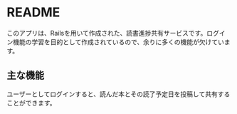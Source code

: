 # README

このアプリは、Railsを用いて作成された、読書進捗共有サービスです。ログイン機能の学習を目的として作成されているので、余りに多くの機能が欠けています。

## 主な機能
ユーザーとしてログインすると、読んだ本とその読了予定日を投稿して共有することができます。